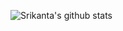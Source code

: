 
![Srikanta's github stats](https://github-readme-stats.vercel.app/api?username=srikanta30&show_icons=true&theme=prussian)

